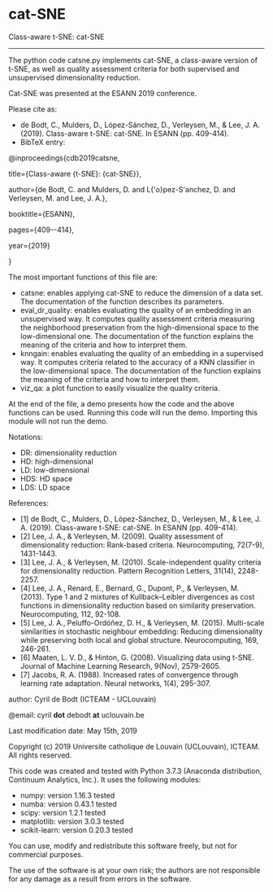 # cat-SNE
Class-aware t-SNE: cat-SNE

----------

The python code catsne.py implements cat-SNE, a class-aware version of t-SNE, as well as quality assessment criteria for both supervised and unsupervised dimensionality reduction.

Cat-SNE was presented at the ESANN 2019 conference. 

Please cite as: 
- de Bodt, C., Mulders, D., López-Sánchez, D., Verleysen, M., & Lee, J. A. (2019). Class-aware t-SNE: cat-SNE. In ESANN (pp. 409-414).
- BibTeX entry:

@inproceedings{cdb2019catsne,

 title={Class-aware {t-SNE}: {cat-SNE}},
 
 author={de Bodt, C. and Mulders, D. and L{\'o}pez-S\'anchez, D. and Verleysen, M. and Lee, J. A.},
 
 booktitle={ESANN},
 
 pages={409--414},
 
 year={2019}
 
}

The most important functions of this file are:
- catsne: enables applying cat-SNE to reduce the dimension of a data set. The documentation of the function describes its parameters. 
- eval_dr_quality: enables evaluating the quality of an embedding in an unsupervised way. It computes quality assessment criteria measuring the neighborhood preservation from the high-dimensional space to the low-dimensional one. The documentation of the function explains the meaning of the criteria and how to interpret them.
- knngain: enables evaluating the quality of an embedding in a supervised way. It computes criteria related to the accuracy of a KNN classifier in the low-dimensional space. The documentation of the function explains the meaning of the criteria and how to interpret them.
- viz_qa: a plot function to easily visualize the quality criteria. 

At the end of the file, a demo presents how the code and the above functions can be used. Running this code will run the demo. Importing this module will not run the demo. 

Notations:
- DR: dimensionality reduction
- HD: high-dimensional
- LD: low-dimensional
- HDS: HD space
- LDS: LD space

References:
- [1] de Bodt, C., Mulders, D., López-Sánchez, D., Verleysen, M., & Lee, J. A. (2019). Class-aware t-SNE: cat-SNE. In ESANN (pp. 409-414).
- [2] Lee, J. A., & Verleysen, M. (2009). Quality assessment of dimensionality reduction: Rank-based criteria. Neurocomputing, 72(7-9), 1431-1443.
- [3] Lee, J. A., & Verleysen, M. (2010). Scale-independent quality criteria for dimensionality reduction. Pattern Recognition Letters, 31(14), 2248-2257.
- [4] Lee, J. A., Renard, E., Bernard, G., Dupont, P., & Verleysen, M. (2013). Type 1 and 2 mixtures of Kullback–Leibler divergences as cost functions in dimensionality reduction based on similarity preservation. Neurocomputing, 112, 92-108.
- [5] Lee, J. A., Peluffo-Ordóñez, D. H., & Verleysen, M. (2015). Multi-scale similarities in stochastic neighbour embedding: Reducing dimensionality while preserving both local and global structure. Neurocomputing, 169, 246-261.
- [6] Maaten, L. V. D., & Hinton, G. (2008). Visualizing data using t-SNE. Journal of Machine Learning Research, 9(Nov), 2579-2605.
- [7] Jacobs, R. A. (1988). Increased rates of convergence through learning rate adaptation. Neural networks, 1(4), 295-307.

author: Cyril de Bodt (ICTEAM - UCLouvain)

@email: cyril __dot__ debodt __at__ uclouvain.be

Last modification date: May 15th, 2019

Copyright (c) 2019 Universite catholique de Louvain (UCLouvain), ICTEAM. All rights reserved.

This code was created and tested with Python 3.7.3 (Anaconda distribution, Continuum Analytics, Inc.). It uses the following modules:
- numpy: version 1.16.3 tested
- numba: version 0.43.1 tested
- scipy: version 1.2.1 tested
- matplotlib: version 3.0.3 tested
- scikit-learn: version 0.20.3 tested

You can use, modify and redistribute this software freely, but not for commercial purposes. 

The use of the software is at your own risk; the authors are not responsible for any damage as a result from errors in the software.
